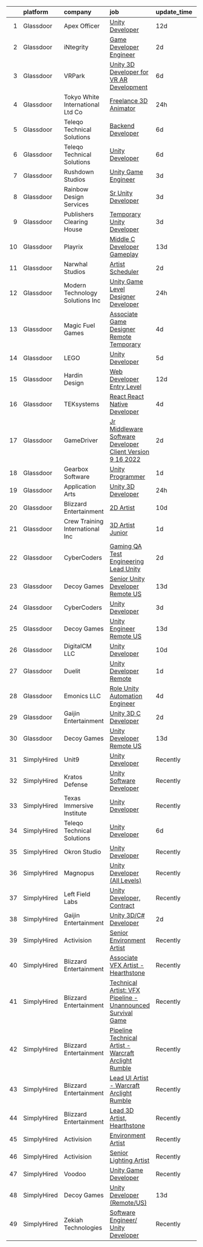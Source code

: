 

|    | platform    | company                           | job                                                                                                                                                                                                                                                                                                                                                                                                                                                                                                                                                                                                                                                                                                                                                                                                                                                                                                                                                                                                                                                                                                                                                                                                                                                                                                                                                                    | update_time   | location           |
|---:|:------------|:----------------------------------|:-----------------------------------------------------------------------------------------------------------------------------------------------------------------------------------------------------------------------------------------------------------------------------------------------------------------------------------------------------------------------------------------------------------------------------------------------------------------------------------------------------------------------------------------------------------------------------------------------------------------------------------------------------------------------------------------------------------------------------------------------------------------------------------------------------------------------------------------------------------------------------------------------------------------------------------------------------------------------------------------------------------------------------------------------------------------------------------------------------------------------------------------------------------------------------------------------------------------------------------------------------------------------------------------------------------------------------------------------------------------------|:--------------|:-------------------|
|  1 | Glassdoor   | Apex Officer                      | [Unity Developer](https://www.glassdoor.com/partner/jobListing.htm?pos=126&ao=1136043&s=58&guid=0000018354a413f09d6b42163078986a&src=GD_JOB_AD&t=SR&vt=w&ea=1&cs=1_117ae4e4&cb=1663572383211&jobListingId=1008120574581&jrtk=3-0-1gdaa855gjigg801-1gdaa8565g2ds800-3507746c161b6dc0-)                                                                                                                                                                                                                                                                                                                                                                                                                                                                                                                                                                                                                                                                                                                                                                                                                                                                                                                                                                                                                                                                                  | 12d           | Las Vegas, NV      |
|  2 | Glassdoor   | iNtegrity                         | [Game Developer Engineer](https://www.glassdoor.com/partner/jobListing.htm?pos=105&ao=1110586&s=58&guid=0000018354a413f09d6b42163078986a&src=GD_JOB_AD&t=SR&vt=w&ea=1&cs=1_71996c8f&cb=1663572383206&jobListingId=1008145873332&cpc=FA84DF7EA1EC2398&jrtk=3-0-1gdaa855gjigg801-1gdaa8565g2ds800-49c443106c3e012c--6NYlbfkN0C7QpSfatUTTt_pWYjh4fmCixpaZixxEgk6WqG2e9JFSn8PLDX21so4BUVMbM-nBKjmC6IoF58dTff0wYPKbEGY-qRIa4TVxrZEKDCpCNlDFoCckpLj4Xu1bCVcqaisafPJCeJ6Cfh_3B7ETg5KWAKOz0Vhu3tmlT7cFqGqscgEsv5GpRak2BiM-flUD4s9qKReuRRw-zSf4XLn9DJVuUPe4a-OJnLf-Ai-j-pMx_Pt2h4TNe6Ufvy_mbXMrLseRmPILclMegL1x4wxl7qzJe0gl5UPQlkkLM-PjcUsxysZ7hB1_upTr-s85wuVLi8DUlM71phroT2ze_QdEfxc2wFShD3Hr-L-ilKbn-rSM_o7ZIgKulVpzQrCXSCgZNklQysOgRetBWiqVPuNt2-0IBowbJDcWdiZ3eVtHeiWBWUrXtFY6LfeW6eOFlLorXOcqHxX-QlDhoDFtjctrgYW1r-j2Dwid0N_gm3T0BtslRJqN4diCmrhjtzcHiF1i2hFSbkVyyhHHqRj1g%3D%3D)                                                                                                                                                                                                                                                                                                                                                                                                                                                                                         | 2d            | Las Vegas, NV      |
|  3 | Glassdoor   | VRPark                            | [Unity 3D Developer for VR AR Development](https://www.glassdoor.com/partner/jobListing.htm?pos=121&ao=1136043&s=58&guid=0000018354a413f09d6b42163078986a&src=GD_JOB_AD&t=SR&vt=w&ea=1&cs=1_52c9d28f&cb=1663572383208&jobListingId=1008134316115&jrtk=3-0-1gdaa855gjigg801-1gdaa8565g2ds800-e38182a1c25d7b2a-)                                                                                                                                                                                                                                                                                                                                                                                                                                                                                                                                                                                                                                                                                                                                                                                                                                                                                                                                                                                                                                                         | 6d            | Hackensack, NJ     |
|  4 | Glassdoor   | Tokyo White International Ltd  Co | [Freelance 3D Animator](https://www.glassdoor.com/partner/jobListing.htm?pos=125&ao=1136043&s=58&guid=0000018354a413f09d6b42163078986a&src=GD_JOB_AD&t=SR&vt=w&ea=1&cs=1_16d34eb0&cb=1663572383211&jobListingId=1008147832021&jrtk=3-0-1gdaa855gjigg801-1gdaa8565g2ds800-dfa359d57cc8f8ac-)                                                                                                                                                                                                                                                                                                                                                                                                                                                                                                                                                                                                                                                                                                                                                                                                                                                                                                                                                                                                                                                                            | 24h           | Remote             |
|  5 | Glassdoor   | Teleqo Technical Solutions        | [Backend Developer](https://www.glassdoor.com/partner/jobListing.htm?pos=123&ao=1136043&s=58&guid=0000018354a413f09d6b42163078986a&src=GD_JOB_AD&t=SR&vt=w&ea=1&cs=1_a792cb72&cb=1663572383210&jobListingId=1008134158031&jrtk=3-0-1gdaa855gjigg801-1gdaa8565g2ds800-7d0e9462bc2c1747-)                                                                                                                                                                                                                                                                                                                                                                                                                                                                                                                                                                                                                                                                                                                                                                                                                                                                                                                                                                                                                                                                                | 6d            | Remote             |
|  6 | Glassdoor   | Teleqo Technical Solutions        | [Unity Developer](https://www.glassdoor.com/partner/jobListing.htm?pos=112&ao=1136043&s=58&guid=0000018354a413f09d6b42163078986a&src=GD_JOB_AD&t=SR&vt=w&ea=1&cs=1_ff85a8f5&cb=1663572383207&jobListingId=1008134134933&jrtk=3-0-1gdaa855gjigg801-1gdaa8565g2ds800-7da6a69e60ae4104-)                                                                                                                                                                                                                                                                                                                                                                                                                                                                                                                                                                                                                                                                                                                                                                                                                                                                                                                                                                                                                                                                                  | 6d            | Remote             |
|  7 | Glassdoor   | Rushdown Studios                  | [Unity Game Engineer](https://www.glassdoor.com/partner/jobListing.htm?pos=102&ao=1110586&s=58&guid=0000018354a413f09d6b42163078986a&src=GD_JOB_AD&t=SR&vt=w&ea=1&cs=1_7d1b6852&cb=1663572383206&jobListingId=1008142405086&cpc=0C139D4CAD5A6DB2&jrtk=3-0-1gdaa855gjigg801-1gdaa8565g2ds800-a54601a77e60cd01--6NYlbfkN0DW9AWwtASGcU9OgsOBMUjNkrLP9Os-pina3i03KUbYFMF4zbfo1mwtMLnOEdE-ofLeg2ZFYQLvyRdG9Qd7Zk6GzYWrv0Z0UvclWxYHdki30n2Ymz-X56C1bYIaYQOuYfXVlEo1Itgf7VBis3cfsKjlW4HlyYBNgjKlKr9f_DvXHofZR3EktHS7DZfncz5MHRjYosR6gKfyj5InE-76RNztqm6D4sSpSVI1NVzWWZsWZmIb00n9CKzuhsGcBFwxOruGAJ26ydns3GdmfVplSSsHcQMkzk1h3OtHhf6V4B0NCwm5LJ0PRyGFV6oBZ0fGkLm3J-W-QApmg3bPL2UNNbJTbFMcUKEDuuYlBid3bszG4TvoNKrpSk614HBiXidn99N553mN71go1PwL9Q_kZobHqQ8WNM5Gm2YRuQSrG3fJznvSNZsTwd-CEZMDH2ShtSIXLacyznobUmImTo2SkeI1nSf39276ptoypMUNd6RREWXT_EvVXSGf-sz1PLeTcBE%3D)                                                                                                                                                                                                                                                                                                                                                                                                                                                                                                           | 3d            | New York State     |
|  8 | Glassdoor   | Rainbow Design Services           | [Sr  Unity Developer](https://www.glassdoor.com/partner/jobListing.htm?pos=115&ao=1136043&s=58&guid=0000018354a413f09d6b42163078986a&src=GD_JOB_AD&t=SR&vt=w&ea=1&cs=1_920a96b4&cb=1663572383207&jobListingId=1008142753229&jrtk=3-0-1gdaa855gjigg801-1gdaa8565g2ds800-78ff7e4797b03afd-)                                                                                                                                                                                                                                                                                                                                                                                                                                                                                                                                                                                                                                                                                                                                                                                                                                                                                                                                                                                                                                                                              | 3d            | Remote             |
|  9 | Glassdoor   | Publishers Clearing House         | [Temporary Unity Developer](https://www.glassdoor.com/partner/jobListing.htm?pos=108&ao=1136043&s=58&guid=0000018354a413f09d6b42163078986a&src=GD_JOB_AD&t=SR&vt=w&ea=1&cs=1_e1aa356c&cb=1663572383206&jobListingId=1008142738987&jrtk=3-0-1gdaa855gjigg801-1gdaa8565g2ds800-b4da1e9073320554-)                                                                                                                                                                                                                                                                                                                                                                                                                                                                                                                                                                                                                                                                                                                                                                                                                                                                                                                                                                                                                                                                        | 3d            | Jericho, NY        |
| 10 | Glassdoor   | Playrix                           | [Middle C   Developer  Gameplay ](https://www.glassdoor.com/partner/jobListing.htm?pos=114&ao=1136043&s=58&guid=0000018354a413f09d6b42163078986a&src=GD_JOB_AD&t=SR&vt=w&cs=1_f698ded8&cb=1663572383207&jobListingId=1008118610670&jrtk=3-0-1gdaa855gjigg801-1gdaa8565g2ds800-3eeb4ef8963d6341-)                                                                                                                                                                                                                                                                                                                                                                                                                                                                                                                                                                                                                                                                                                                                                                                                                                                                                                                                                                                                                                                                       | 13d           | Remote             |
| 11 | Glassdoor   | Narwhal Studios                   | [Artist Scheduler](https://www.glassdoor.com/partner/jobListing.htm?pos=129&ao=1136043&s=58&guid=0000018354a413f09d6b42163078986a&src=GD_JOB_AD&t=SR&vt=w&cs=1_b968e219&cb=1663572383211&jobListingId=1008145149641&jrtk=3-0-1gdaa855gjigg801-1gdaa8565g2ds800-61601e53a29b0d06-)                                                                                                                                                                                                                                                                                                                                                                                                                                                                                                                                                                                                                                                                                                                                                                                                                                                                                                                                                                                                                                                                                      | 2d            | Remote             |
| 12 | Glassdoor   | Modern Technology Solutions  Inc  | [Unity Game Level Designer  Developer](https://www.glassdoor.com/partner/jobListing.htm?pos=101&ao=1110586&s=58&guid=0000018354a413f09d6b42163078986a&src=GD_JOB_AD&t=SR&vt=w&cs=1_ff7763dc&cb=1663572383206&jobListingId=1008147065869&cpc=4F748F1840550ABC&jrtk=3-0-1gdaa855gjigg801-1gdaa8565g2ds800-9647f9bca37af8e5--6NYlbfkN0C26OT7h5zXl7z1yVTYwN1d43osiYS9hmGqw_eY7i5KFzRWaSyxghJjTLzNEsEWeJhbFi6O0etIGl_3_4NBeh9gVf6iEXil-UotNJSdxYho5k8U3bpnEMrRtIF6PsmAZPeWBdXZm7yyEx86DPB6qNwmdJyRaBrWQ9IiyjosfEDXz033MhRc4ITdE5AnFH6kTwwKd2i11gnOB1ECuaCr_1JOOxZfElpX8-MmtroGiHEZeDLVQEgkjYlVkX-tOgI1eyXW1Wl0d2dzi7oxZDvw7eRQBhwgdWcIIf7WiwmW16OcEHCHRtmAs4BsNIxAuLaZPFzKQBzpdDUMVNQBlNHqLaHspryj2fIgYLzKMEzGz7zCENPSOEu3Jp8EfcvaDRQb-86X4Z3MCZdcOyF1I3lDwKv1SAjgbyWfoeqIEviXGjoEj7qzbb-zN3O0)                                                                                                                                                                                                                                                                                                                                                                                                                                                                                                                                                                             | 24h           | Huntsville, AL     |
| 13 | Glassdoor   | Magic Fuel Games                  | [Associate Game Designer  Remote  Temporary ](https://www.glassdoor.com/partner/jobListing.htm?pos=122&ao=1136043&s=58&guid=0000018354a413f09d6b42163078986a&src=GD_JOB_AD&t=SR&vt=w&ea=1&cs=1_c28371a6&cb=1663572383210&jobListingId=1008140490739&jrtk=3-0-1gdaa855gjigg801-1gdaa8565g2ds800-249d119d694ced8d-)                                                                                                                                                                                                                                                                                                                                                                                                                                                                                                                                                                                                                                                                                                                                                                                                                                                                                                                                                                                                                                                      | 4d            | Remote             |
| 14 | Glassdoor   | LEGO                              | [Unity Developer](https://www.glassdoor.com/partner/jobListing.htm?pos=111&ao=1136043&s=58&guid=0000018354a413f09d6b42163078986a&src=GD_JOB_AD&t=SR&vt=w&cs=1_9e358cc2&cb=1663572383207&jobListingId=1008137808602&jrtk=3-0-1gdaa855gjigg801-1gdaa8565g2ds800-660576d780ede973-)                                                                                                                                                                                                                                                                                                                                                                                                                                                                                                                                                                                                                                                                                                                                                                                                                                                                                                                                                                                                                                                                                       | 5d            | Irvine, CA         |
| 15 | Glassdoor   | Hardin Design                     | [Web Developer  Entry Level ](https://www.glassdoor.com/partner/jobListing.htm?pos=124&ao=1136043&s=58&guid=0000018354a413f09d6b42163078986a&src=GD_JOB_AD&t=SR&vt=w&cs=1_e97c68a5&cb=1663572383210&jobListingId=1008122099293&jrtk=3-0-1gdaa855gjigg801-1gdaa8565g2ds800-842bbe8638753006-)                                                                                                                                                                                                                                                                                                                                                                                                                                                                                                                                                                                                                                                                                                                                                                                                                                                                                                                                                                                                                                                                           | 12d           | Madison, WI        |
| 16 | Glassdoor   | TEKsystems                        | [React   React Native Developer](https://www.glassdoor.com/partner/jobListing.htm?pos=104&ao=1110586&s=58&guid=0000018354a413f09d6b42163078986a&src=GD_JOB_AD&t=SR&vt=w&cs=1_1fd85ed9&cb=1663572383206&jobListingId=1008138885744&cpc=B076152010A3B66C&jrtk=3-0-1gdaa855gjigg801-1gdaa8565g2ds800-90b61148cdc7414b--6NYlbfkN0AuKz8EBO1xHDEL7V2YF9xF3dC_I9B9i-Zw2Jh8clPMK3KTieKealHQySFBD4L6FvOEmF3wca2OGW08RVV5u5sNDBofSIE3rKMq93d54NmuIlikZM1S3-3ywENaqWzRotGWuI5uNB7NIQ2IEJKBYCBGc5_uyrSBDmO4JtXg7Ajb7BOgCSGBCMzxErLSXaXhD5apx9xpFXIsL20fH12lLcBJFtEjCZSqjPsXfNn7No0pr9vhT1_jia9Nq3hgIR9BoKHHv015pKb2WnNnPjX3nbCxSkK6MIqiHO5_5lVvhBEQyz6AK7iog8nNyNqtokg63hZ8h6pqGwSmF56IzDG8RJlOgrPS5A6gxgR8hjrU-UKfBZLU31jgrUHG67Q9-FLI2qCRGTgFv94CLn7HBRyMX3nrUvqWaTEiOvY0lz4S3TfqwROxBSejnrypcEI_pLtIzgXVHvbsJhIP6GBLz7UkkU2PjnXmez_cb-5V6RCjXAyxbVNPYMsnDWnbboj4IYXqWseJzsDO_2HPiFY4CC1vhXGbrM46rD_SpZpanfMRdZTpudxdQvPR96LKGFPoclCC7c3HxxHefXjZyOKW6H9wuot6jtydfNCOGYBmur5f9c3-VjLIhAtgRhbqmbd-GiOS7qQs7ty0ylpk-Xzk09ITC9BWesRxSHJDnRwb-KqO4Fxptuofzg7ioTJlVf7VNCQYAdaLxVXNiRTF-ejzoTtiAOiK6abtbOp-Eahl5Bwv20-HOSFmKFJqzWlVQ4cFiGG6XQyw5_0uyJal4SJ6iieAISNrZNF7B-ylC-_drRvtGuBFBBDxMmNoNi0PhbZsEeeLDZQTOuzeIe6p-zO1-BWWwWAWfkqS5-ruehu5n4hDt_nHTw2Gv-zrMLRKH1apA5HHmU0kCu8ap7LcLT1RxhEX6QoUi6YDFN61z4W--S1ENRr6TA%3D%3D)                                                       | 4d            | Princeton, NJ      |
| 17 | Glassdoor   | GameDriver                        | [Jr  Middleware Software Developer  Client Version 9 16 2022 ](https://www.glassdoor.com/partner/jobListing.htm?pos=120&ao=1136043&s=58&guid=0000018354a413f09d6b42163078986a&src=GD_JOB_AD&t=SR&vt=w&ea=1&cs=1_3f7f9c22&cb=1663572383208&jobListingId=1008145078005&jrtk=3-0-1gdaa855gjigg801-1gdaa8565g2ds800-29a5dff4d5e5cdee-)                                                                                                                                                                                                                                                                                                                                                                                                                                                                                                                                                                                                                                                                                                                                                                                                                                                                                                                                                                                                                                     | 2d            | Remote             |
| 18 | Glassdoor   | Gearbox Software                  | [Unity Programmer](https://www.glassdoor.com/partner/jobListing.htm?pos=113&ao=1136043&s=58&guid=0000018354a413f09d6b42163078986a&src=GD_JOB_AD&t=SR&vt=w&ea=1&cs=1_c5b43051&cb=1663572383207&jobListingId=1008146289898&jrtk=3-0-1gdaa855gjigg801-1gdaa8565g2ds800-f72621018b39b19c-)                                                                                                                                                                                                                                                                                                                                                                                                                                                                                                                                                                                                                                                                                                                                                                                                                                                                                                                                                                                                                                                                                 | 1d            | Frisco, TX         |
| 19 | Glassdoor   | Application Arts                  | [Unity 3D Developer](https://www.glassdoor.com/partner/jobListing.htm?pos=109&ao=1136043&s=58&guid=0000018354a413f09d6b42163078986a&src=GD_JOB_AD&t=SR&vt=w&cs=1_5ce15da1&cb=1663572383207&jobListingId=1008148200696&jrtk=3-0-1gdaa855gjigg801-1gdaa8565g2ds800-702106af31a5d4c4-)                                                                                                                                                                                                                                                                                                                                                                                                                                                                                                                                                                                                                                                                                                                                                                                                                                                                                                                                                                                                                                                                                    | 24h           | Frisco, TX         |
| 20 | Glassdoor   | Blizzard Entertainment            | [2D Artist](https://www.glassdoor.com/partner/jobListing.htm?pos=117&ao=1136043&s=58&guid=0000018354a413f09d6b42163078986a&src=GD_JOB_AD&t=SR&vt=w&cs=1_819946cf&cb=1663572383207&jobListingId=1008126791248&jrtk=3-0-1gdaa855gjigg801-1gdaa8565g2ds800-1e1a183b619c93b7-)                                                                                                                                                                                                                                                                                                                                                                                                                                                                                                                                                                                                                                                                                                                                                                                                                                                                                                                                                                                                                                                                                             | 10d           | Irvine, CA         |
| 21 | Glassdoor   | Crew Training International  Inc  | [3D Artist Junior](https://www.glassdoor.com/partner/jobListing.htm?pos=118&ao=1136043&s=58&guid=0000018354a413f09d6b42163078986a&src=GD_JOB_AD&t=SR&vt=w&ea=1&cs=1_52a1c2cf&cb=1663572383208&jobListingId=1008146280585&jrtk=3-0-1gdaa855gjigg801-1gdaa8565g2ds800-be5af4bc563d1b69-)                                                                                                                                                                                                                                                                                                                                                                                                                                                                                                                                                                                                                                                                                                                                                                                                                                                                                                                                                                                                                                                                                 | 1d            | Jacksonville, FL   |
| 22 | Glassdoor   | CyberCoders                       | [Gaming QA Test Engineering Lead   Unity](https://www.glassdoor.com/partner/jobListing.htm?pos=106&ao=1110586&s=58&guid=0000018354a413f09d6b42163078986a&src=GD_JOB_AD&t=SR&vt=w&ea=1&cs=1_96d6ea87&cb=1663572383206&jobListingId=1008144550272&cpc=F41FEAB56D215062&jrtk=3-0-1gdaa855gjigg801-1gdaa8565g2ds800-00d84b7bcc5efc02--6NYlbfkN0CpFJQzrgRR8WqXWK1qKKEqALWJw739KlKqr2H-MSI4eoBlI4EFrmor2FYZMP3muM0WPbgzlvHn77IwwA5Z5gQeNhX9v7MxwgwfXKHxeeDk8AQ-zc3kiC-XSdvpba5Nh12K1kPm_4beFlr5SJgownx7KSWOSUyADhedamjDaSeqTQP4TSuJMlTmDM56ibydkRfp7Ar_WJIWQSnW4YI1dJLTMRVMujz1fJS7AG4GR6ek3zz5piZIQz-03WaAP-L7Ois5R758JgyU7DWvOWRyLbHItB97DLacrt6jBK5w1krNnGkOeKewuBd5zqnUgHQgWr3k0vrAP_14VYEg4fZ3PgM6peNg9zSvwg5IV9eLFyHYb-5NXptirKVzO9u8xIiOflC3NVqhSElkhecjhn4frle37HWo32-dqt4RuuuYaE7LS0VeTSVClCcIfEQvlcZHuI-Cw_Vvx0ZMpqBqZZjNoMVextNqh1-7CS4oDyxFSsg2xG4Nvvubd7kwK83WBcHJMCLeFiK9FjVXlqHTdlwJu5Nvx5Fi1d1I4z2KTjM8bpLodH2XAoNNmOCEPqPKn7y_sWfJFxkTe9dGmw2Bw2CFqXINbDjvoc9HVdwrV8Aw09IXxbeGKLl5vlmdksiDCw1d09iMHAXr-tSnNABI2cEwqjGz9NGqabJ18pS75EsxS0ocW5xDtyTphYsXHQYpJIk_kJUFQ188Rkqt-OWGsS9CeQIHDHLUDHnZDARtN1at577DWLK28CYAp35ltdsaSiMD3WBQf5CyRkGACLLy0bEW9lpehU7bn8dSjtWqjT3vnr9CtMvUOLQ5TKaGq841mmxlVdnmkQnCpGOcZckaKJ0zTPU09mY9uRmCTuJU3Q-sito9nE93Hqs6UmHmfi7M-Ael90VB6d1umnJXqk4VvjmlYl5HNcYDwIarhnMpZbuVr78XaRl4HHH7_aJePy4j2-4miqqJlwEHiNyA7xDLGziM-Bj3)     | 2d            | Austin, TX         |
| 23 | Glassdoor   | Decoy Games                       | [Senior Unity Developer  Remote US ](https://www.glassdoor.com/partner/jobListing.htm?pos=128&ao=1136043&s=58&guid=0000018354a413f09d6b42163078986a&src=GD_JOB_AD&t=SR&vt=w&ea=1&cs=1_0021509f&cb=1663572383211&jobListingId=1008119531461&jrtk=3-0-1gdaa855gjigg801-1gdaa8565g2ds800-6ce9ad91f139a37e-)                                                                                                                                                                                                                                                                                                                                                                                                                                                                                                                                                                                                                                                                                                                                                                                                                                                                                                                                                                                                                                                               | 13d           | Boston, MA         |
| 24 | Glassdoor   | CyberCoders                       | [Unity Developer](https://www.glassdoor.com/partner/jobListing.htm?pos=103&ao=1110586&s=58&guid=0000018354a413f09d6b42163078986a&src=GD_JOB_AD&t=SR&vt=w&ea=1&cs=1_78d3482d&cb=1663572383206&jobListingId=1008143297736&cpc=654405A9B1E0A9F5&jrtk=3-0-1gdaa855gjigg801-1gdaa8565g2ds800-967028a0633b2db9--6NYlbfkN0CpFJQzrgRR8WqXWK1qKKEqALWJw739KlKqr2H-MSI4eoBlI4EFrmor2FYZMP3muM3TGF32vDYIZsT1u1Lz97hsm3EDpHpK1P05M3JmmCYAe6p40ZyKlsQZxyUNkOpkpmDWFzXoiq81_eRpiCaV51JGqeTDRUuYGA1dWhrw59csurGEQVgJG306qxkdN849H_k9s50kg-c1xaRg6Tn_BWRpMGJQ6-ASCNTN_nrd3bDDtMoMgMWEcAUQY50GICftVf8W0sI2JfQAt3KtUF11Ok95UBBpF0WSxMcrWhTI7Awin_p8bX-b_6KU-5i9s9lGQXklhmav3UIE3Vmfu6Diq46zm7sfXp229bi1p0p2TPIZGB8DxJDkkDncD_Mk9jyoXEn1oCB_yXWGksGA9eaCBpryDFf1y3uu6g9CstF7KYirpGV5ho8ERFR7EBY31u73a8-PgaZTZw0YvOkPXp2CnUPnMVhsoh2OVFbqv9hflFb_nWUFwwzcnIfaGADmj_J4oG3w-YLa35DDxmeg6jUQJjoxNAaoqa2rR0arVQIY4dig2WRQrX9M2DVLytGml_GZgZt9He6PivaTGALUo9hcAxWSAnenQ4ZUT6aLbqctm8E05OAYrXYYWXNDWj1coMq0v0QWYpVcw-Db8bhedvtTDT9Fri1m9PxQnBwAwD8uf5GIkdkhHhNxQn93U_QSaNNl9VSnvhzK-RiCQws9C7F4p6gNorwtfkqT3RD4u13krKHuPEcS0Z56iL_BPXD2ARoIv9hIH7s64SCPs9uTky-fbB2hOQ-ZmF-nsCrQmq5q_ryloAv_q9uEAQ3talu9tQ6idA21LoqyN-IGqWW2eygzPoXjtcZtvnNYtj0IbiHtTcHJmzKxtbMeM1e9pYjVOEq0Bik3DvPM3vORUUlEqLl6xOn4fF0WFhNUPm229f1elAWjBkYb9hQIVi_pf3AnAiyfzRUl1eq2504TpkVC9F1av1GvSxuE2yGXALZgAQJJALCk_g%3D%3D) | 3d            | Commerce, GA       |
| 25 | Glassdoor   | Decoy Games                       | [Unity Engineer  Remote US ](https://www.glassdoor.com/partner/jobListing.htm?pos=127&ao=1136043&s=58&guid=0000018354a413f09d6b42163078986a&src=GD_JOB_AD&t=SR&vt=w&ea=1&cs=1_f7128b55&cb=1663572383211&jobListingId=1008119531465&jrtk=3-0-1gdaa855gjigg801-1gdaa8565g2ds800-4b60ae3ec17115e5-)                                                                                                                                                                                                                                                                                                                                                                                                                                                                                                                                                                                                                                                                                                                                                                                                                                                                                                                                                                                                                                                                       | 13d           | Boston, MA         |
| 26 | Glassdoor   | DigitalCM LLC                     | [Unity Developer](https://www.glassdoor.com/partner/jobListing.htm?pos=130&ao=1136043&s=58&guid=0000018354a413f09d6b42163078986a&src=GD_JOB_AD&t=SR&vt=w&ea=1&cs=1_ad5533e9&cb=1663572383211&jobListingId=1008127157168&jrtk=3-0-1gdaa855gjigg801-1gdaa8565g2ds800-aa3401c364fa0a9c-)                                                                                                                                                                                                                                                                                                                                                                                                                                                                                                                                                                                                                                                                                                                                                                                                                                                                                                                                                                                                                                                                                  | 10d           | Tampa, FL          |
| 27 | Glassdoor   | Duelit                            | [Unity Developer  Remote ](https://www.glassdoor.com/partner/jobListing.htm?pos=107&ao=1136043&s=58&guid=0000018354a413f09d6b42163078986a&src=GD_JOB_AD&t=SR&vt=w&cs=1_2115903d&cb=1663572383206&jobListingId=1008146888659&jrtk=3-0-1gdaa855gjigg801-1gdaa8565g2ds800-32f66aac3cf961f7-)                                                                                                                                                                                                                                                                                                                                                                                                                                                                                                                                                                                                                                                                                                                                                                                                                                                                                                                                                                                                                                                                              | 1d            | Remote             |
| 28 | Glassdoor   | Emonics LLC                       | [Role  Unity Automation Engineer](https://www.glassdoor.com/partner/jobListing.htm?pos=119&ao=1136043&s=58&guid=0000018354a413f09d6b42163078986a&src=GD_JOB_AD&t=SR&vt=w&ea=1&cs=1_08fc217e&cb=1663572383208&jobListingId=1008139191643&jrtk=3-0-1gdaa855gjigg801-1gdaa8565g2ds800-598eaad1ea783722-)                                                                                                                                                                                                                                                                                                                                                                                                                                                                                                                                                                                                                                                                                                                                                                                                                                                                                                                                                                                                                                                                  | 4d            | Remote             |
| 29 | Glassdoor   | Gaijin Entertainment              | [Unity 3D C  Developer](https://www.glassdoor.com/partner/jobListing.htm?pos=110&ao=1136043&s=58&guid=0000018354a413f09d6b42163078986a&src=GD_JOB_AD&t=SR&vt=w&cs=1_482b58a0&cb=1663572383207&jobListingId=1008144484647&jrtk=3-0-1gdaa855gjigg801-1gdaa8565g2ds800-3087f5dd4425a04f-)                                                                                                                                                                                                                                                                                                                                                                                                                                                                                                                                                                                                                                                                                                                                                                                                                                                                                                                                                                                                                                                                                 | 2d            | Remote             |
| 30 | Glassdoor   | Decoy Games                       | [Unity Developer  Remote US ](https://www.glassdoor.com/partner/jobListing.htm?pos=116&ao=1136043&s=58&guid=0000018354a413f09d6b42163078986a&src=GD_JOB_AD&t=SR&vt=w&ea=1&cs=1_a160f507&cb=1663572383207&jobListingId=1008119531448&jrtk=3-0-1gdaa855gjigg801-1gdaa8565g2ds800-9992df91de9ca1c1-)                                                                                                                                                                                                                                                                                                                                                                                                                                                                                                                                                                                                                                                                                                                                                                                                                                                                                                                                                                                                                                                                      | 13d           | Boston, MA         |
| 31 | SimplyHired | Unit9                             | [Unity Developer](https://www.simplyhired.com/job/y-Xlli23tahWEHyOjsWynMj-4bQiKCIV7aRRBICMzN3Yog9PCTXh3Q?q=unity+developer)                                                                                                                                                                                                                                                                                                                                                                                                                                                                                                                                                                                                                                                                                                                                                                                                                                                                                                                                                                                                                                                                                                                                                                                                                                            | Recently      | Remote             |
| 32 | SimplyHired | Kratos Defense                    | [Unity Software Developer](https://www.simplyhired.com/job/Y4lHL5MaKeXz4SY-A-y6XaDNR5ykpRDW5TNGxFl3PMVvOPaxGy78Zw?q=unity+developer)                                                                                                                                                                                                                                                                                                                                                                                                                                                                                                                                                                                                                                                                                                                                                                                                                                                                                                                                                                                                                                                                                                                                                                                                                                   | Recently      | Orlando, FL        |
| 33 | SimplyHired | Texas Immersive Institute         | [Unity Developer](https://www.simplyhired.com/job/xsx4ESwUMkdjW7C0uYGMcHDZ2mGpny2HahBniUJtGFO86Bd48YzTXA?q=unity+developer)                                                                                                                                                                                                                                                                                                                                                                                                                                                                                                                                                                                                                                                                                                                                                                                                                                                                                                                                                                                                                                                                                                                                                                                                                                            | Recently      | Remote             |
| 34 | SimplyHired | Teleqo Technical Solutions        | [Unity Developer](https://www.simplyhired.com/job/HR-NRiHzychiYvpM9nGjtgg9AgwtvWrnRYrDv5PAfxbLLGr361j25w?q=unity+developer)                                                                                                                                                                                                                                                                                                                                                                                                                                                                                                                                                                                                                                                                                                                                                                                                                                                                                                                                                                                                                                                                                                                                                                                                                                            | 6d            | Remote             |
| 35 | SimplyHired | Okron Studio                      | [Unity Developer](https://www.simplyhired.com/job/Fpu17yLALukgzvVPEbvTUkRQdlgauVXGeZbzz5xoZTlUS6wAqfym4A?q=unity+developer)                                                                                                                                                                                                                                                                                                                                                                                                                                                                                                                                                                                                                                                                                                                                                                                                                                                                                                                                                                                                                                                                                                                                                                                                                                            | Recently      | Philadelphia, PA   |
| 36 | SimplyHired | Magnopus                          | [Unity Developer (All Levels)](https://www.simplyhired.com/job/vPypX05jFCjXy9ymS1tlMhP8Zpx81wwzBDbU2anSTS_WypcGgAQCYg?q=unity+developer)                                                                                                                                                                                                                                                                                                                                                                                                                                                                                                                                                                                                                                                                                                                                                                                                                                                                                                                                                                                                                                                                                                                                                                                                                               | Recently      | Los Angeles, CA    |
| 37 | SimplyHired | Left Field Labs                   | [Unity Developer, Contract](https://www.simplyhired.com/job/R-OIr4j2CqEGvZ9_VvVK29wzFmKoj8OmO3cYASAPucllyRc9KzC-FQ?q=unity+developer)                                                                                                                                                                                                                                                                                                                                                                                                                                                                                                                                                                                                                                                                                                                                                                                                                                                                                                                                                                                                                                                                                                                                                                                                                                  | Recently      | Remote             |
| 38 | SimplyHired | Gaijin Entertainment              | [Unity 3D/C# Developer](https://www.simplyhired.com/job/IvGjPjaReZlii_chqFXwZbhH-exhF11K7UhLGsOHR5xbCrHD2Q0bQw?q=unity+developer)                                                                                                                                                                                                                                                                                                                                                                                                                                                                                                                                                                                                                                                                                                                                                                                                                                                                                                                                                                                                                                                                                                                                                                                                                                      | 2d            | Remote             |
| 39 | SimplyHired | Activision                        | [Senior Environment Artist](https://www.simplyhired.com/job/m8Ojtu19EwlFllvSyHV_erUaxkc99_QAjWdUARYVKCBL8cI9XBNvkQ?q=unity+developer)                                                                                                                                                                                                                                                                                                                                                                                                                                                                                                                                                                                                                                                                                                                                                                                                                                                                                                                                                                                                                                                                                                                                                                                                                                  | Recently      | Woodland Hills, CA |
| 40 | SimplyHired | Blizzard Entertainment            | [Associate VFX Artist - Hearthstone](https://www.simplyhired.com/job/npzx9Srzh2nXb282llyE7B1XTbu3nGO2QQfd8rYbVSIH0uXj-hjJhQ?q=unity+developer)                                                                                                                                                                                                                                                                                                                                                                                                                                                                                                                                                                                                                                                                                                                                                                                                                                                                                                                                                                                                                                                                                                                                                                                                                         | Recently      | Irvine, CA         |
| 41 | SimplyHired | Blizzard Entertainment            | [Technical Artist: VFX Pipeline - Unannounced Survival Game](https://www.simplyhired.com/job/LjBYXeLA-0AxbmaC_Dh8JjcU3tj0mP9A7-gFBd5X7Pw0qOUAh1F8tg?q=unity+developer)                                                                                                                                                                                                                                                                                                                                                                                                                                                                                                                                                                                                                                                                                                                                                                                                                                                                                                                                                                                                                                                                                                                                                                                                 | Recently      | Irvine, CA         |
| 42 | SimplyHired | Blizzard Entertainment            | [Pipeline Technical Artist - Warcraft Arclight Rumble](https://www.simplyhired.com/job/zvZ0g3W7YM-S1r1Gklb65jsViDiphOKA6Wm7VgGgj8cYQYAk1UeFeg?q=unity+developer)                                                                                                                                                                                                                                                                                                                                                                                                                                                                                                                                                                                                                                                                                                                                                                                                                                                                                                                                                                                                                                                                                                                                                                                                       | Recently      | Irvine, CA         |
| 43 | SimplyHired | Blizzard Entertainment            | [Lead UI Artist - Warcraft Arclight Rumble](https://www.simplyhired.com/job/2fCaZ4q9HiVoOw7MdiIJOEKwmOyKkEnnt1TZbZULR1sKSVgOWikooA?q=unity+developer)                                                                                                                                                                                                                                                                                                                                                                                                                                                                                                                                                                                                                                                                                                                                                                                                                                                                                                                                                                                                                                                                                                                                                                                                                  | Recently      | Irvine, CA         |
| 44 | SimplyHired | Blizzard Entertainment            | [Lead 3D Artist, Hearthstone](https://www.simplyhired.com/job/pGvnTZ8MyTXyvqd-M334q02Gz32gHdy5PFILqq6cyRZo3LkIkWOzKQ?q=unity+developer)                                                                                                                                                                                                                                                                                                                                                                                                                                                                                                                                                                                                                                                                                                                                                                                                                                                                                                                                                                                                                                                                                                                                                                                                                                | Recently      | Irvine, CA         |
| 45 | SimplyHired | Activision                        | [Environment Artist](https://www.simplyhired.com/job/XQjLEesU3FvvoUPdp54VHqJgfPuh1zqiDAX4EnzSTWRqkb7ou5bjPg?q=unity+developer)                                                                                                                                                                                                                                                                                                                                                                                                                                                                                                                                                                                                                                                                                                                                                                                                                                                                                                                                                                                                                                                                                                                                                                                                                                         | Recently      | Woodland Hills, CA |
| 46 | SimplyHired | Activision                        | [Senior Lighting Artist](https://www.simplyhired.com/job/rqkm93C89xQg3RKg-0DOvSBbzEsMF4zZzW_K8-DoX-FMg880HxkKWw?q=unity+developer)                                                                                                                                                                                                                                                                                                                                                                                                                                                                                                                                                                                                                                                                                                                                                                                                                                                                                                                                                                                                                                                                                                                                                                                                                                     | Recently      | Novato, CA         |
| 47 | SimplyHired | Voodoo                            | [Unity Game Developer](https://www.simplyhired.com/job/NLFQkH33HD_35Ds9kXakUpzo0YFJySLM-k9B6PMS8pvyK5pcffPR_g?q=unity+developer)                                                                                                                                                                                                                                                                                                                                                                                                                                                                                                                                                                                                                                                                                                                                                                                                                                                                                                                                                                                                                                                                                                                                                                                                                                       | Recently      | Remote             |
| 48 | SimplyHired | Decoy Games                       | [Unity Developer (Remote/US)](https://www.simplyhired.com/job/U4ikt_e15o-o97lbIa4lIJfTiq7T-nARHAmjGBTk5WJXDO6HJOKXPw?q=unity+developer)                                                                                                                                                                                                                                                                                                                                                                                                                                                                                                                                                                                                                                                                                                                                                                                                                                                                                                                                                                                                                                                                                                                                                                                                                                | 13d           | Boston, MA         |
| 49 | SimplyHired | Zekiah Technologies               | [Software Engineer/ Unity Developer](https://www.simplyhired.com/job/MN7znUgYMhyv9Vb1vBjH2oWnX8Eez7qk8eJ4RWvyTQJl4ej1V7sqtg?q=unity+developer)                                                                                                                                                                                                                                                                                                                                                                                                                                                                                                                                                                                                                                                                                                                                                                                                                                                                                                                                                                                                                                                                                                                                                                                                                         | Recently      | Dahlgren, VA       |